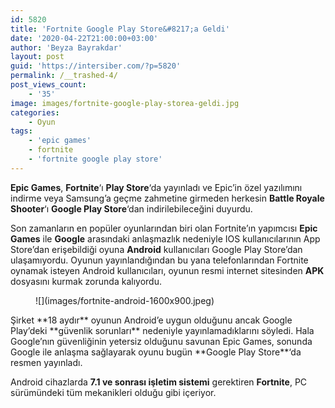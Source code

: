 ```yaml
---
id: 5820
title: 'Fortnite Google Play Store&#8217;a Geldi'
date: '2020-04-22T21:00:00+03:00'
author: 'Beyza Bayrakdar'
layout: post
guid: 'https://intersiber.com/?p=5820'
permalink: /__trashed-4/
post_views_count:
    - '35'
image: images/fortnite-google-play-storea-geldi.jpg
categories:
    - Oyun
tags:
    - 'epic games'
    - fortnite
    - 'fortnite google play store'
---
```


**Epic Games**, **Fortnite**‘ı **Play Store**‘da yayınladı ve Epic’in özel yazılımını indirme veya Samsung’a geçme zahmetine girmeden herkesin **Battle Royale Shooter**‘ı **Google Play Store**‘dan indirilebileceğini duyurdu.

Son zamanların en popüler oyunlarından biri olan Fortnite’ın yapımcısı **Epic Games** ile **Google** arasındaki anlaşmazlık nedeniyle IOS kullanıcılarının App Store’dan erişebildiği oyuna **Android** kullanıcıları Google Play Store’dan ulaşamıyordu. Oyunun yayınlandığından bu yana telefonlarından Fortnite oynamak isteyen Android kullanıcıları, oyunun resmi internet sitesinden **APK** dosyasını kurmak zorunda kalıyordu.

<figure class="wp-block-image size-large">![](images/fortnite-android-1600x900.jpeg)</figure>Şirket **18 aydır** oyunun Android’e uygun olduğunu ancak Google Play’deki **güvenlik sorunları** nedeniyle yayınlamadıklarını söyledi. Hala Google’nın güvenliğinin yetersiz olduğunu savunan Epic Games, sonunda Google ile anlaşma sağlayarak oyunu bugün **Google Play Store**‘da resmen yayınladı.

Android cihazlarda **7.1 ve sonrası işletim sistemi** gerektiren **Fortnite**, PC sürümündeki tüm mekanikleri olduğu gibi içeriyor.